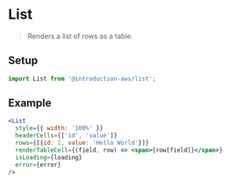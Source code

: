 # List

> Renders a list of rows as a table.

## Setup

```jsx
import List from '@introduction-aws/list';
```

## Example

```jsx
<List
  style={{ width: '100%' }}
  headerCells={['id', 'value']}
  rows={[{id: 1, value: 'Hello World'}]}
  renderTableCell={(field, row) => <span>{row[field]}</span>}
  isLoading={loading}
  error={error}
/>
```